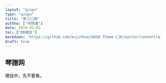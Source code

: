 ```yaml
---
layout: "qinpu"
type: "qinpu"
title: "弟三〇冊"
authho: ["柯棋瀚"]
date: 2019-01-02
toc: ["00總目"]
markdown: 'https://github.com/kujihhoe/HUGO-Theme-CJK/master/content/qinpu/00table/30.md'
draft: true
---
```



## 琴譜网

建設中，先不要看。
